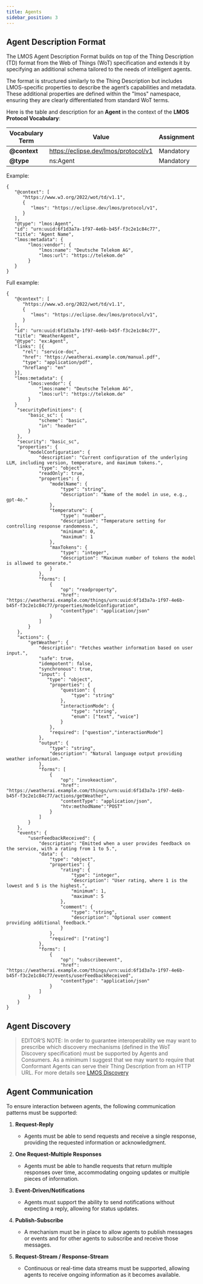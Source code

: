 ```yaml
---
title: Agents
sidebar_position: 3
---
```


## Agent Description Format


The LMOS Agent Description Format builds on top of the Thing Description (TD) format from the Web of Things (WoT) specification and extends it by specifying an additional schema tailored to the needs of intelligent  agents. 

The format is structured similarly to the Thing Description but includes LMOS-specific properties to describe the agent’s capabilities and metadata. These additional properties are defined within the "lmos" namespace, ensuring they are clearly differentiated from standard WoT terms.

Here is the table and description for an **Agent** in the context of the **LMOS Protocol Vocabulary**:

| **Vocabulary Term** | **Value** | **Assignment** | **Type** |
|---------------------|-----------------|----------------|----------|
| **@context**         | https://eclipse.dev/lmos/protocol/v1 | Mandatory | URI |
| **@type**            | ns:Agent  | Mandatory | string


Example:

```
{
   "@context": [
      "https://www.w3.org/2022/wot/td/v1.1",
      {
         "lmos": "https://eclipse.dev/lmos/protocol/v1",
      }
   ],
   "@type": "lmos:Agent",
   "id": "urn:uuid:6f1d3a7a-1f97-4e6b-b45f-f3c2e1c84c77",
   "title": "Agent Name",
   "lmos:metadata": {
        "lmos:vendor": {
            "lmos:name": "Deutsche Telekom AG",
            "lmos:url": "https://telekom.de"
        }
   }
}
```

Full example:

```
{
   "@context": [
      "https://www.w3.org/2022/wot/td/v1.1",
      {
         "lmos": "https://eclipse.dev/lmos/protocol/v1",
      }
   ],
   "id": "urn:uuid:6f1d3a7a-1f97-4e6b-b45f-f3c2e1c84c77",
   "title": "WeatherAgent",
   "@type": "ex:Agent",
   "links": [{
      "rel": "service-doc",
      "href": "https://weatherai.example.com/manual.pdf",
      "type": "application/pdf",
      "hreflang": "en"
   }],
   "lmos:metadata": {
        "lmos:vendor": {
            "lmos:name": "Deutsche Telekom AG",
            "lmos:url": "https://telekom.de"
        }
   }
    "securityDefinitions": {
        "basic_sc": {
            "scheme": "basic",
            "in": "header"
        }
    },
    "security": "basic_sc",
    "properties": {
        "modelConfiguration": {
            "description": "Current configuration of the underlying LLM, including version, temperature, and maximum tokens.",
            "type": "object",
            "readOnly": true,
            "properties": {
                "modelName": {
                    "type": "string",
                    "description": "Name of the model in use, e.g., gpt-4o."
                },
                "temperature": {
                    "type": "number",
                    "description": "Temperature setting for controlling response randomness.",
                    "minimum": 0,
                    "maximum": 1
                },
                "maxTokens": {
                    "type": "integer",
                    "description": "Maximum number of tokens the model is allowed to generate."
                }
            },
            "forms": [
                {
                    "op": "readproperty",
                    "href": "https://weatherai.example.com/things/urn:uuid:6f1d3a7a-1f97-4e6b-b45f-f3c2e1c84c77/properties/modelConfiguration",
                    "contentType": "application/json"
                }
            ]
        }
    },
    "actions": {
        "getWeather": {
            "description": "Fetches weather information based on user input.",
            "safe": true,
            "idempotent": false,
            "synchronous": true,
            "input": {
               "type": "object",
                "properties": {
                    "question": {
                        "type": "string"
                    },
                    "interactionMode": {
                        "type": "string",
                        "enum": ["text", "voice"]
                    }
                },
                "required": ["question","interactionMode"]
            },
            "output": {
                "type": "string",
                "description": "Natural language output providing weather information."
            },            
            "forms": [
                {
                    "op": "invokeaction",
                    "href": "https://weatherai.example.com/things/urn:uuid:6f1d3a7a-1f97-4e6b-b45f-f3c2e1c84c77/actions/getWeather",
                    "contentType": "application/json",
                    "htv:methodName":"POST"
                }
            ]
        }
    },
    "events": {
        "userFeedbackReceived": {
            "description": "Emitted when a user provides feedback on the service, with a rating from 1 to 5.",
            "data": {
                "type": "object",
                "properties": {
                    "rating": {
                        "type": "integer",
                        "description": "User rating, where 1 is the lowest and 5 is the highest.",
                        "minimum": 1,
                        "maximum": 5
                    },
                    "comment": {
                        "type": "string",
                        "description": "Optional user comment providing additional feedback."
                    }
                },
                "required": ["rating"]
            },
            "forms": [
                {
                    "op": "subscribeevent",
                    "href": "https://weatherai.example.com/things/urn:uuid:6f1d3a7a-1f97-4e6b-b45f-f3c2e1c84c77/events/userFeedbackReceived",
                    "contentType": "application/json"
                }
            ]
        }
    }
}
```

## Agent Discovery

> EDITOR’S NOTE: 
In order to guarantee interoperability we may want to prescribe which discovery mechanisms (defined in the WoT Discovery specification) must be supported by Agents and Consumers.
As a minimum I suggest that we may want to require that Conformant Agents can serve their Thing Description from an HTTP URL. 
For more details see [LMOS Discovery](https://eclipse.dev/lmos/docs/multi_agent_system/agent_discovery)


## Agent Communication

To ensure interaction between agents, the following communication patterns must be supported:

1. **Request-Reply**  
   - Agents must be able to send requests and receive a single response, providing the requested information or acknowledgment.

2. **One Request-Multiple Responses**  
   - Agents must be able to handle requests that return multiple responses over time, accommodating ongoing updates or multiple pieces of information.

3. **Event-Driven/Notifications**  
   - Agents must support the ability to send notifications without expecting a reply, allowing for status updates.

4. **Publish-Subscribe**  
   - A mechanism must be in place to allow agents to publish messages or events and for other agents to subscribe and receive those messages.

5. **Request-Stream / Response-Stream**  
   - Continuous or real-time data streams must be supported, allowing agents to receive ongoing information as it becomes available.
